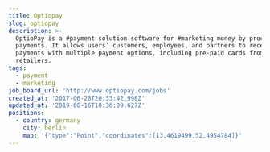 ```yaml
---
title: Optiopay
slug: optiopay
description: >-
  OptioPay is a #payment solution software for #marketing money by processing
  payments. It allows users’ customers, employees, and partners to receive their
  payments with multiple payment options, including pre-paid cards from
  retailers.
tags:
  - payment
  - marketing
job_board_url: 'http://www.optiopay.com/jobs'
created_at: '2017-06-28T20:33:42.998Z'
updated_at: '2019-06-16T10:36:09.627Z'
positions:
  - country: germany
    city: berlin
    map: '{"type":"Point","coordinates":[13.4619499,52.4954784]}'
---
```



